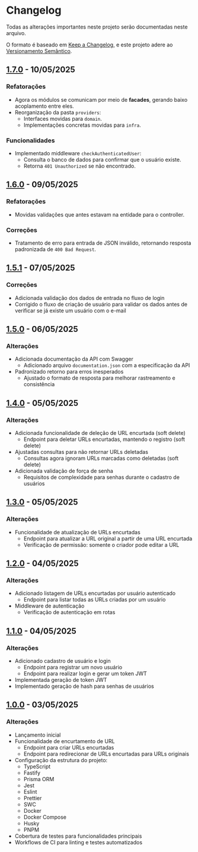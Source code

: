 # Changelog

Todas as alterações importantes neste projeto serão documentadas neste arquivo.

O formato é baseado em [Keep a Changelog](https://keepachangelog.com/pt-BR/1.0.0/),
e este projeto adere ao [Versionamento Semântico](https://semver.org/lang/pt-BR/).

## [1.7.0] - 10/05/2025

### Refatorações
- Agora os módulos se comunicam por meio de **facades**, gerando baixo acoplamento entre eles.
- Reorganização da pasta `providers`:
  - Interfaces movidas para `domain`.
  - Implementações concretas movidas para `infra`.

### Funcionalidades
- Implementado middleware `checkAuthenticatedUser`:
  - Consulta o banco de dados para confirmar que o usuário existe.
  - Retorna `401 Unauthorized` se não encontrado.

[1.7.0]: https://github.com/RianMarlon/node-encurtador-url/releases/tag/v1.7.0

## [1.6.0] - 09/05/2025

### Refatorações
- Movidas validações que antes estavam na entidade para o controller.

### Correções
- Tratamento de erro para entrada de JSON inválido, retornando resposta padronizada de `400 Bad Request`.

[1.6.0]: https://github.com/RianMarlon/node-encurtador-url/releases/tag/v1.6.0

## [1.5.1] - 07/05/2025

### Correções
- Adicionada validação dos dados de entrada no fluxo de login
- Corrigido o fluxo de criação de usuário para validar os dados antes de verificar se já existe um usuário com o e-mail

[1.5.1]: https://github.com/RianMarlon/node-encurtador-url/releases/tag/v1.5.1

## [1.5.0] - 06/05/2025

### Alterações
- Adicionada documentação da API com Swagger
  - Adicionado arquivo `documentation.json` com a especificação da API
- Padronizado retorno para erros inesperados
  - Ajustado o formato de resposta para melhorar rastreamento e consistência

[1.5.0]: https://github.com/RianMarlon/node-encurtador-url/releases/tag/v1.5.0

## [1.4.0] - 05/05/2025

### Alterações
- Adicionada funcionalidade de deleção de URL encurtada (soft delete)
  - Endpoint para deletar URLs encurtadas, mantendo o registro (soft delete)
- Ajustadas consultas para não retornar URLs deletadas
  - Consultas agora ignoram URLs marcadas como deletadas (soft delete)
- Adicionada validação de força de senha
  - Requisitos de complexidade para senhas durante o cadastro de usuários

[1.4.0]: https://github.com/RianMarlon/node-encurtador-url/releases/tag/v1.4.0

## [1.3.0] - 05/05/2025

### Alterações
- Funcionalidade de atualização de URLs encurtadas
  - Endpoint para atualizar a URL original a partir de uma URL encurtada
  - Verificação de permissão: somente o criador pode editar a URL

[1.3.0]: https://github.com/RianMarlon/node-encurtador-url/releases/tag/v1.3.0

## [1.2.0] - 04/05/2025

### Alterações
- Adicionado listagem de URLs encurtadas por usuário autenticado
  - Endpoint para listar todas as URLs criadas por um usuário
- Middleware de autenticação
  - Verificação de autenticação em rotas

[1.2.0]: https://github.com/RianMarlon/node-encurtador-url/releases/tag/v1.2.0

## [1.1.0] - 04/05/2025

### Alterações
- Adicionado cadastro de usuário e login
  - Endpoint para registrar um novo usuário
  - Endpoint para realizar login e gerar um token JWT
- Implementada geração de token JWT
- Implementado geração de hash para senhas de usuários

[1.1.0]: https://github.com/RianMarlon/node-encurtador-url/releases/tag/v1.1.0

## [1.0.0] - 03/05/2025

### Alterações
- Lançamento inicial
- Funcionalidade de encurtamento de URL
  - Endpoint para criar URLs encurtadas
  - Endpoint para redirecionar de URLs encurtadas para URLs originais
- Configuração da estrutura do projeto:
  - TypeScript
  - Fastify
  - Prisma ORM
  - Jest
  - Eslint
  - Prettier
  - SWC
  - Docker
  - Docker Compose
  - Husky
  - PNPM
- Cobertura de testes para funcionalidades principais
- Workflows de CI para linting e testes automatizados

[1.0.0]: https://github.com/RianMarlon/node-encurtador-url/releases/tag/v1.0.0
